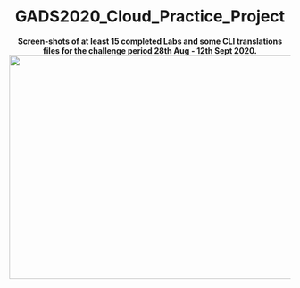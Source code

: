 <h1 align='center'>GADS2020_Cloud_Practice_Project</h1>
<p align='center'>
  <b>Screen-shots of at least 15 completed Labs and some CLI translations files for the challenge period 28th Aug - 12th Sept 2020.</b>
  <img src="https://www.gstatic.com/devrel-devsite/prod/v9d82702993bc22f782b7874a0f933b5e39c1f0889acab7d1fce0d6deb8e0f63d/cloud/images/cloud-logo.svg" height=400 width=700>
</p>
